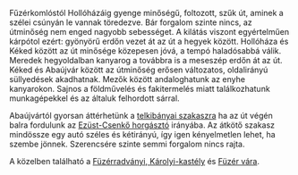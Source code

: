 Fűzérkomlóstól Hollóházáig gyenge minőségű, foltozott, szűk út, aminek a szélei csúnyán le vannak töredezve. Bár forgalom szinte nincs, az útminőség nem enged nagyobb sebességet. A kilátás viszont egyértelműen kárpótol ezért: gyönyörű erdőn vezet át az út a hegyek között. Hollóháza és Kéked között az út minősége közepesen jóvá, a tempó haladósabbá válik. Meredek hegyoldalban kanyarog a továbbra is a meseszép erdőn át az út. Kéked és Abaújvár között az útminőség erősen változatos, oldalirányú süllyedések akadhatnak. Mezők között andaloghatunk az enyhe kanyarokon. Sajnos a földművelés és fakitermelés miatt találkozhatunk munkagépekkel és az általuk felhordott sárral.

Abaújvártól gyorsan áttérhetünk a [telkibányai szakaszra](#Telkibanya) ha az út végén balra fordulunk az [Ezüst-Csenkő horgásztó](#geo:Ez%C3%BCst-Csenk%C5%91%20horg%C3%A1szt%C3%B3@48.506804,21.328554/?b=Sz%C3%A9p%20kil%C3%A1t%C3%A1st%20ny%C3%BAjt%C3%B3%20kicsiny%20t%C3%B3,%20de%20nincs%20sok%20jelent%C5%91s%C3%A9ge.) irányába. Az átkötő szakasz mindössze egy autó széles és kétirányú, így igen kényelmetlen lehet, ha szembe jönnek. Szerencsére szinte semmi forgalom nincs rajta.

A közelben található a [Füzérradványi, Károlyi-kastély](#geo:f%C3%BCz%C3%A9rradv%C3%A1nyi,%20K%C3%A1rolyi-kast%C3%A9ly@48.483084,21.527901/?b=Ez%20a%20nagy,%20h%C3%ADres,%20pomp%C3%A1zatos%20kast%C3%A9ly.%20Sz%C3%A9p%20ki%C3%A1ll%C3%ADt%C3%A1sokat%20rejt%20mag%C3%A1ban,%20korabeli%20b%C3%BAtorzattal%20vagy%20%C3%A9pp%20%22retr%C3%B3%22%20t%C3%A1rgyakkal.%20Megtekinthet%C5%91%20a%20vir%C3%A1gokban%20b%C5%91velked%C5%91%20kast%C3%A9lykert%20is.%20Tov%C3%A1bbi%20inform%C3%A1ci%C3%B3k%C3%A9rt%20l%C3%A1togassuk%20meg%20a%20honlapj%C3%A1t:%20%3Chttps://fuzerradvanyikastely.hu%3E.) és [Füzér vára](#geo:F%C3%BCz%C3%A9r%20v%C3%A1ra@48.545215,21.461506/?b=F%C3%BCz%C3%A9r%20v%C3%A1ra%20egy%20sz%C3%A9p,%20fel%C3%BAj%C3%ADtott%20%C3%A1llapot%C3%BA,%20m%C3%BAzeumk%C3%A9nt%20funkcion%C3%A1l%C3%B3%20v%C3%A1r.%20Ter%C3%BClet%C3%A9n%20id%C5%91nk%C3%A9nt%20rendezv%C3%A9nyeket%20tekinthet%C3%BCnk%20meg.%20Tov%C3%A1bbi%20inform%C3%A1ci%C3%B3k%C3%A9rt,%20jegy%C3%A1rak%C3%A9rt%20l%C3%A1togassuk%20meg%20a%20honlapj%C3%A1t:%20%3Chttps://fuzervara.hu/%3E.).
